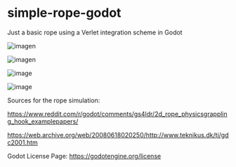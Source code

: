 # simple-rope-godot

Just a basic rope using a Verlet integration scheme in Godot

![imagen](https://user-images.githubusercontent.com/15201222/113626129-0fbdf200-9662-11eb-98c0-2522b89f4a33.png)

![imagen](https://user-images.githubusercontent.com/15201222/113626163-19dff080-9662-11eb-92bf-9624f2b431bb.png) 

![image](https://user-images.githubusercontent.com/15201222/113835997-c8805000-978c-11eb-87d7-aaadfe09524b.png)

![image](https://user-images.githubusercontent.com/15201222/113836005-ca4a1380-978c-11eb-8ec1-70eb73f02b0c.png)


Sources for the rope simulation:

https://www.reddit.com/r/godot/comments/gs4ldr/2d_rope_physicsgrappling_hook_examplepapers/

https://web.archive.org/web/20080618020250/http://www.teknikus.dk/tj/gdc2001.htm  

Godot License Page: https://godotengine.org/license
